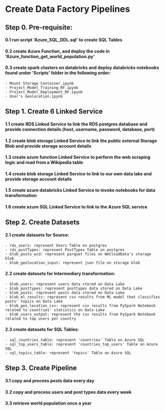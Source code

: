# Create Data Factory Pipelines

## Step 0. Pre-requisite:
#### 0.1 run script 'Azure_SQL_DDL.sql' to create SQL Tables
#### 0.2 create Azure Function, and deploy the code in 'Azure_function_get_world_population.py'
#### 0.3 create spark clusters on databricks and deploy databricks notebooks found under 'Scripts' folder in the following order:
	- Mount Storage Container.ipynb
	- Project_Model_Training_RF.ipynb
	- Project_Model_Deployment_RF.ipynb
	- User's Geolocation.ipynb


## Step 1. Create 6 Linked Service
#### 1.1 create RDS Linked Service to link the RDS postgres database and provide connection details (host, username, password, database, port)
#### 1.2 create blob storage Linked Service to link the public external Storage Blob and provide storage account details
#### 1.3 create azure function Linked Service to perform the web scraping logic and read from a Wikipedia table
#### 1.4 create blob storage Linked Service to link to our own data lake and provide storage account details
#### 1.5 create azure databricks Linked Service to invoke notebooks for data transformation
#### 1.6 create azure SQL Linked Service to link to the Azure SQL service

## Step 2. Create Datasets
#### 2.1 create datasets for Source:
	- rds_users: represent Users Table on postgres
	- rds_postTypes: represent PostTypes Table on postgres
	- blob_posts_wcd: represent parquet files on WeCloudData's storage blob
	- blob_geolocation_input: represent json file on storage blob

#### 2.2 create datasets for Intermediary transformation:
	- blob_users: represent users data stored on Data Lake
	- blob_posttypes: represent posttypes data stored on Data Lake
	- blob_posts: represent posts data stored on Data Lake
	- blob_ml_results: represent csv results from ML model that classifies posts' topics on Data Lake
	- blob_geo_location_csv: represent csv results from PySpark Notebook related to countries' statistics on Data Lake 
	- blob_users_output: represent the csv results from PySpark Notebook related to top users per country

#### 2.3 create datasets for SQL Tables:
	- sql_countries_table: represent 'countries' Table on Azure SQL
	- sql_top_users_table: represent 'countries_top_users' Table on Azure SQL
	- sql_topics_table: represent 'topics' Table on Azure SQL


## Step 3. Create Pipeline

#### 3.1 copy and process posts data every day

#### 3.2 copy and process users and post types data every week

#### 3.3 retrieve world population once a year


